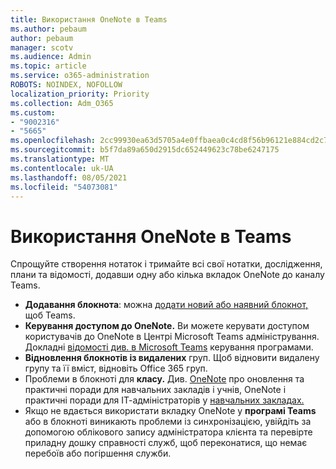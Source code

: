 ```yaml
---
title: Використання OneNote в Teams
ms.author: pebaum
author: pebaum
manager: scotv
ms.audience: Admin
ms.topic: article
ms.service: o365-administration
ROBOTS: NOINDEX, NOFOLLOW
localization_priority: Priority
ms.collection: Adm_O365
ms.custom:
- "9002316"
- "5665"
ms.openlocfilehash: 2cc99930ea63d5705a4e0ffbaea0c4cd8f56b96121e884cd2c7d054e1136226b
ms.sourcegitcommit: b5f7da89a650d2915dc652449623c78be6247175
ms.translationtype: MT
ms.contentlocale: uk-UA
ms.lasthandoff: 08/05/2021
ms.locfileid: "54073081"
---
```

# <a name="using-onenote-in-teams"></a>Використання OneNote в Teams

Спрощуйте створення нотаток і тримайте всі свої нотатки, дослідження, плани та відомості, додавши одну або кілька вкладок OneNote до каналу Teams.

- **Додавання блокнота**: можна [додати новий або наявний блокнот,](https://support.microsoft.com/office/add-a-onenote-notebook-to-teams-0ec78cc3-ba3b-4279-a88e-aa40af9865c2) щоб Teams.
- **Керування доступом до OneNote.** Ви можете керувати доступом користувачів до OneNote в Центрі Microsoft Teams адміністрування. Докладні [відомості див. в Microsoft Teams](https://docs.microsoft.com/MicrosoftTeams/manage-apps) керування програмами.
- **Відновлення блокнотів із видалених** груп. [](https://docs.microsoft.com/microsoftteams/archive-or-delete-a-team#restore-a-deleted-team) Щоб відновити видалену групу та її вміст, відновіть Office 365 груп.
- Проблеми в блокноті для **класу.** Див. [OneNote](https://support.office.com/article/onenote-update-and-best-practices-for-educators-and-students-dde775f0-8b06-4263-8b54-1e9ddc3dd146) про оновлення та практичні поради для навчальних закладів і учнів, OneNote і практичні поради для ІТ-адміністраторів у [навчальних закладах.](https://support.office.com/article/onenote-update-and-best-practices-for-it-admins-in-education-9d78f2b2-5e25-4288-b597-b4ba463c7b46)
- Якщо не вдається використати вкладку OneNote у **програмі Teams** або в блокноті виникають проблеми із синхронізацією, [](https://docs.microsoft.com/office365/enterprise/view-service-health) увійдіть за допомогою облікового запису адміністратора клієнта та перевірте приладну дошку справності служб, щоб переконатися, що немає перебоїв або погіршення служби. 
